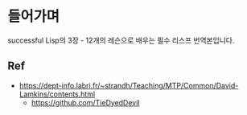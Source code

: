 # 들어가며

successful Lisp의 3장 - 12개의 레슨으로 배우는 필수 리스프 번역본입니다.

## Ref

- <https://dept-info.labri.fr/~strandh/Teaching/MTP/Common/David-Lamkins/contents.html>
  - <https://github.com/TieDyedDevil>
